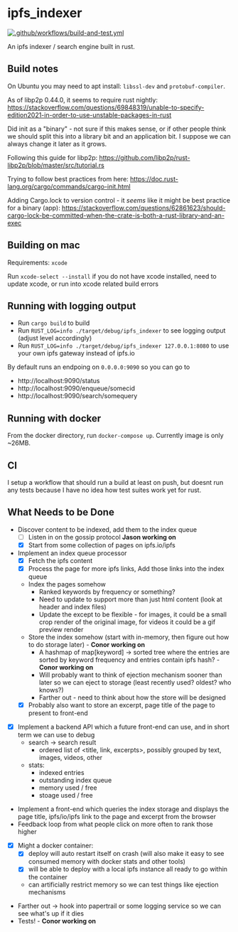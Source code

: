 # ipfs_indexer
[![.github/workflows/build-and-test.yml](https://github.com/compscidr/ipfs_indexer/actions/workflows/build-and-test.yml/badge.svg)](https://github.com/compscidr/ipfs_indexer/actions/workflows/build-and-test.yml)

An ipfs indexer / search engine built in rust.

## Build notes
On Ubuntu you may need to apt install: `libssl-dev` and `protobuf-compiler`.

As of libp2p 0.44.0, it seems to require rust nightly: https://stackoverflow.com/questions/69848319/unable-to-specify-edition2021-in-order-to-use-unstable-packages-in-rust

Did init as a "binary" - not sure if this makes sense, or if other people think we should split this into a library
bit and an application bit. I suppose we can always change it later as it grows.

Following this guide for libp2p:
https://github.com/libp2p/rust-libp2p/blob/master/src/tutorial.rs

Trying to follow best practices from here:
https://doc.rust-lang.org/cargo/commands/cargo-init.html

Adding Cargo.lock to version control - it *seems* like it might be best practice for a binary (app):
https://stackoverflow.com/questions/62861623/should-cargo-lock-be-committed-when-the-crate-is-both-a-rust-library-and-an-exec

## Building on mac

Requirements: `xcode`

Run `xcode-select --install` if you do not have xcode installed, need to update xcode, or run into xcode related build errors

## Running with logging output
- Run `cargo build` to build
- Run `RUST_LOG=info ./target/debug/ipfs_indexer` to see logging output (adjust level accordingly)
- Run `RUST_LOG=info ./target/debug/ipfs_indexer 127.0.0.1:8080` to use your own ipfs gateway instead of ipfs.io

By default runs an endpoing on `0.0.0.0:9090` so you can go to 
- http://localhost:9090/status
- http://localhost:9090/enqueue/somecid
- http://localhost:9090/search/somequery

## Running with docker
From the docker directory, run `docker-compose up`. Currently image is only ~26MB.

## CI
I setup a workflow that should run a build at least on push, but doesnt run any tests because I have no idea how test
suites work yet for rust.


## What Needs to be Done
- Discover content to be indexed, add them to the index queue
  - [ ] Listen in on the gossip protocol **Jason working on**
  - [X] Start from some collection of pages on ipfs.io/ipfs
- Implement an index queue processor
  - [X] Fetch the ipfs content
  - [X] Process the page for more ipfs links, Add those links into the index queue
  - Index the pages somehow
    - Ranked keywords by frequency or something?
    - Need to update to support more than just html content (look at header and index files)
    - Update the except to be flexible - for images, it could be a small crop render of the original image, for videos it could be a gif preview render
  - Store the index somehow (start with in-memory, then figure out how to do storage later) - **Conor working on**
    - A hashmap of map[keyword] -> sorted tree where the entries are sorted by keyword frequency and entries contain ipfs hash? - **Conor working on**
    - Will probably want to think of ejection mechanism sooner than later so we can eject to storage (least recently used? oldest? who knows?)
    - Farther out - need to think about how the store will be designed
   - [X] Probably also want to store an excerpt, page title of the page to present to front-end
- [X] Implement a backend API which a future front-end can use, and in short term we can use to debug
  - search -> search result
    - ordered list of <title, link, excerpts>, possibly grouped by text, images, videos, other
  - stats:
    - indexed entries
    - outstanding index queue
    - memory used / free
    - stoage used / free
- Implement a front-end which queries the index storage and displays the page title, ipfs/io/ipfs link to the page and excerpt
  from the browser
- Feedback loop from what people click on more often to rank those higher
- [X] Might a docker container:
  - [X] deploy will auto restart itself on crash (will also make it easy to see consumed memory with docker stats and other tools)
  - [X] will be able to deploy with a local ipfs instance all ready to go within the container
  - can artificially restrict memory so we can test things like ejection mechanisms
- Farther out -> hook into papertrail or some logging service so we can see what's up if it dies
- Tests! - **Conor working on**
